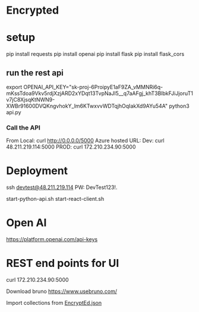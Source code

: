 
# Encrypted

# setup
pip install requests
pip install openai
pip install flask
pip install flask_cors

##  run the rest api
export OPENAI_API_KEY="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"
python3 api.py

### Call the API
From Local: curl http://0.0.0.0/5000
Azure hosted URL: 
Dev: curl 48.211.219.114:5000
PROD: curl 172.210.234.90:5000

# Deployment
ssh devtest@48.211.219.114
PW: DevTest123!.

start-python-api.sh
start-react-client.sh


# Open AI
https://platform.openai.com/api-keys

# REST end points for UI
curl 172.210.234.90:5000

Download bruno
https://www.usebruno.com/

Import collections from [EncryptEd.json](rest-api-collections%2FEncryptEd.json)